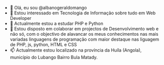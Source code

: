 - 👋 Olá, eu sou @albanogeraldomango
- 👀 Estou interessado em Tecnologia de Informação sobre tudo em Web Developer
- 🌱 Actualmente estou a estudar PHP e Python
- 💞️ Estou disposto em colaborar em projectos de Desenvolvimento web e não só,  com o objectivo de alavancar os meus conhecimentos nas mais variadas linguagens de programação com maior destaque nas liguagem de PHP, js, python, HTML e CSS
- 📫 Actualmente estou localizado na província da Huíla (Angola), município do Lubango Bairro Bula Matady.


<!---
albanogeraldomango/albanogeraldomango is a ✨ special ✨ repository because its `README.md` (this file) appears on your GitHub profile.
You can click the Preview link to take a look at your changes.
--->
